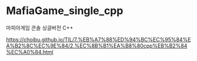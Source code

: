 # MafiaGame_single_cpp
마피아게임 콘솔 싱글버전 C++

https://choibu.github.io/TIL/7.%EB%A7%88%ED%94%BC%EC%95%84%EA%B2%8C%EC%9E%84/2.%EC%8B%B1%EA%B8%80cpp%EB%B2%84%EC%A0%84.html
